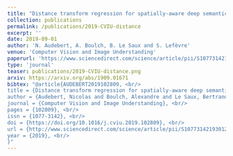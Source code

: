 ```yaml
---
title: "Distance transform regression for spatially-aware deep semantic segmentation"
collection: publications
permalink: /publications/2019-CVIU-distance
excerpt: ''
date: 2019-09-01
author: 'N. Audebert, A. Boulch, B. Le Saux and S. Lefèvre'
venue: 'Computer Vision and Image Understanding'
paperurl: 'https://www.sciencedirect.com/science/article/pii/S1077314219301201'
type: 'journal'
teaser: publications/2019-CVIU-distance.png
arxiv: https://arxiv.org/abs/1909.01671
bibtex: "@article{AUDEBERT2019102809, <br/>
title = {Distance transform regression for spatially-aware deep semantic segmentation}, <br/>
author = {Audebert, Nicolas and Boulch, Alexandre and Le Saux, Bertrand and Lefèvre, Sébastien}, <br/>
journal = {Computer Vision and Image Understanding}, <br/>
pages = {102809}, <br/>
issn = {1077-3142}, <br/>
doi = {https://doi.org/10.1016/j.cviu.2019.102809}, <br/>
url = {http://www.sciencedirect.com/science/article/pii/S1077314219301201}, <br/>
year = {2019}, <br/>
}"
---
```


